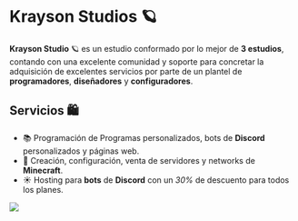 # Krayson Studios 🪐

**Krayson Studio** 🪐 es un estudio conformado por lo mejor de **3 estudios**, contando con una excelente comunidad y soporte para concretar la adquisición de excelentes servicios por parte de un plantel de **programadores**, **diseñadores** y **configuradores**.

## Servicios 🛍️

- 📚  Programación de Programas personalizados, bots de __**Discord**__ personalizados y páginas web.
- 🧸  Creación, configuración, venta de servidores y networks de __**Minecraft**__.
- ☀️  Hosting para __**bots**__ de __**Discord**__ con un *30%* de descuento para todos los planes.

<!---
Discord Markdown Badge API
https://github.com/gitlimes/discord-md-badge?
-->
[![](https://dcbadge.limes.pink/api/server/https://discord.com/invite/DWfuQRsxwb)](https://discord.com/invite/DWfuQRsxwb)

